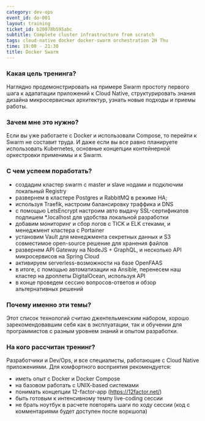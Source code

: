 ```yaml
---
category: dev-ops
event_id: do-001
layout: training
ticket_id: b20078b595abc
subtitle: Complete cluster infrastructure from scratch
tags: cloud-native docker docker-swarm orchestration 2H Thu
time: 19:00 - 21:30
title: Docker Swarm
---
```

### Какая цель тренинга?
Наглядно продемонстрировать на примере Swarm простоту первого шага к адапатации приложений к Cloud Native, структурировать знания дизайна микросервисных архитектур, узнать новые подходы и приемы работы. 

### Зачем мне это нужно?
Если вы уже работаете с Docker и использовали Compose, то перейти к Swarm не составит труда. И даже если вы все равно планируете использовать Kubernetes, основные концепции контейнерной оркестровки применимы и к Swarm.

### С чем успеем поработать?
- создадим кластер swarm с master и slave нодами и подключим локальный Registry
- развернем в кластере Postgres и RabbitMQ в режиме HA;
- используя Traefik, настроим балансировку траффика и DNS
- с помощью LetsEncrypt настроим авто выдачу SSL-сертификатов подпишем *.localhost для удобства локальной разработки
- добавим мониторинг и сбор логов с TICK и ELK стеками, и менеджмент кластера с Portainer
- установим Vault для менеджмента секретных данных и S3 совместимое open-source решение для хранения файлов
- развернем API Gateway на NodeJS + GraphQL, и несколько API микросервисов на Spring Cloud
- активируем serverless-возможности на базе OpenFAAS
- в итоге, с помощью автоматизации на Ansible, перенесем наш кластер на дроплеты DigitalOcean, используя API
- в конце проведем сессию вопросов-ответов и обзор альтернативных решений

### Почему именно эти темы?
Этот список технологий считаю джентельменским набором, хорошо зарекомендовавшим себя как в эксплуатации, так и обучении для программистов с разным уровнем знаний и опытом разработки. 

### На кого рассчитан тренинг?
Разработчики и Dev/Ops, и все специалисты, работающие с Cloud Native приложениями. Для комфортного восприятия рекомендуется: 
- иметь опыт с Docker и Docker Compose
- на базовом работать с UNIX-based системами
- понимать концепции 12-factor-app (https://12factor.net/)
- быть готовым к интенсивному темпу live-coding сессии
- не брать ноутбук в расчете повторять шаги по ходу сессии (код с комментариями будет доступен после воркшопа)
